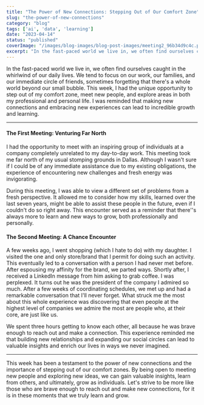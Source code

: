 ```yaml
---
title: "The Power of New Connections: Stepping Out of Our Comfort Zone"
slug: "the-power-of-new-connections"
category: "blog"
tags: ['ai', 'data', 'learning']
date: "2023-04-14"
status: "published"
coverImage: "/images/blog-images/blog-post-images/meeting2_96b34d9c4c.png"
excerpt: "In the fast-paced world we live in, we often find ourselves caught in the whirlwind of our daily lives. We tend to focus on our work, our families, and our immediate circle of friends, sometimes fo..."
---
```


In the fast-paced world we live in, we often find ourselves caught in the whirlwind of our daily lives. We tend to focus on our work, our families, and our immediate circle of friends, sometimes forgetting that there's a whole world beyond our small bubble. This week, I had the unique opportunity to step out of my comfort zone, meet new people, and explore areas in both my professional and personal life. I was reminded that making new connections and embracing new experiences can lead to incredible growth and learning.

***

#### The First Meeting: Venturing Far North

I had the opportunity to meet with an inspiring group of individuals at a company completely unrelated to my day-to-day work. This meeting took me far north of my usual stomping grounds in Dallas. Although I wasn't sure if I could be of any immediate assistance due to my existing obligations, the experience of encountering new challenges and fresh energy was invigorating.

During this meeting, I was able to view a different set of problems from a fresh perspective. It allowed me to consider how my skills, learned over the last seven years, might be able to assist these people in the future, even if I couldn't do so right away. This encounter served as a reminder that there''s always more to learn and new ways to grow, both professionally and personally.

#### The Second Meeting: A Chance Encounter

A few weeks ago, I went shopping (which I hate to do) with my daughter. I visited the one and only store/brand that I permit for doing such an activity. This eventually led to a conversation with a person I had never met before. After espousing my affinity for the brand, we parted ways. Shortly after, I received a LinkedIn message from him asking to grab coffee. I was perplexed. It turns out he was the president of the company I admired so much. After a few weeks of coordinating schedules, we met up and had a remarkable conversation that I'll never forget. What struck me the most about this whole experience was discovering that even people at the highest level of companies we admire the most are people who, at their core, are just like us.

We spent three hours getting to know each other, all because he was brave enough to reach out and make a connection. This experience reminded me that building new relationships and expanding our social circles can lead to valuable insights and enrich our lives in ways we never imagined.

***

This week has been a testament to the power of new connections and the importance of stepping out of our comfort zones. By being open to meeting new people and exploring new ideas, we can gain valuable insights, learn from others, and ultimately, grow as individuals. Let's strive to be more like those who are brave enough to reach out and make new connections, for it is in these moments that we truly learn and grow.

